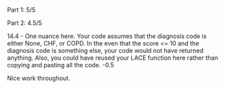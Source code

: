 Part 1:  5/5

Part 2:  4.5/5

14.4 - One nuance here.  Your code assumes that the diagnosis code is either None, CHF, or COPD.  In the even that the score <= 10 and the diagnosis code is something else, your code would not have returned anything.  Also, you could have reused your LACE function here rather than copying and pasting all the code.  -0.5


Nice work throughout.
